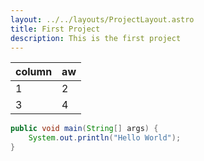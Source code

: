 ```yaml
--- 
layout: ../../layouts/ProjectLayout.astro
title: First Project
description: This is the first project
---
```



| column | aw  |
| ------ | --- |
| 1      | 2   |
| 3      | 4   |

```java
public void main(String[] args) {
    System.out.println("Hello World");
}
```